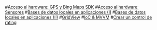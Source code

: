 ﻿#[Acceso al hardware: GPS y Bing Maps SDK](Windows-Modern-UI-GPS-Bing-Maps-SDK.md)
#[Acceso al hardware: Sensores](Windows-Modern-UI-Sensores.md)
#[Bases de datos locales en aplicaciones (I)](Windows-Modern-UI-BD.md)
#[Bases de datos locales en aplicaciones (II)](Windows-Modern-UI-BD2.md)
#[GridView](Windows-Modern-UI-GridView.md)
#[IoC & MVVM](Windows-Modern-UI-IoC-MVVM.md)
#[Crear un control de rating](Windows-Modern-UI-Tip-control-de-rating.md)

